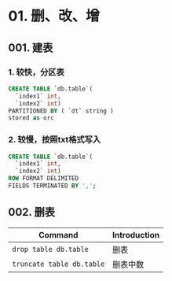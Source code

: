 # 01. 删、改、增

## 001. 建表

### 1. 较快，分区表
```sql
CREATE TABLE `db.table`(
  `index1` int, 	
  `index2` int)
PARTITIONED BY ( `dt` string )
stored as orc
```

### 2. 较慢，按照txt格式写入
```sql
CREATE TABLE `db.table`(
  `index1` int, 	
  `index2` int)
ROW FORMAT DELIMITED
FIELDS TERMINATED BY ',';
```

## 002. 删表
| Command | Introduction |
| -- | -- |
| `drop table db.table` | 删表 |
| `truncate table db.table` | 删表中数 |

